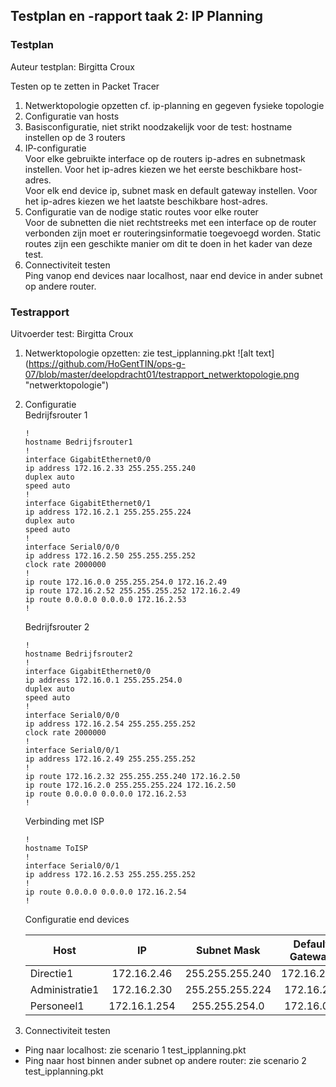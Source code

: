 ## Testplan en -rapport taak 2: IP Planning 

### Testplan

Auteur testplan: Birgitta Croux

Testen op te zetten in Packet Tracer

1. Netwerktopologie opzetten cf. ip-planning en gegeven fysieke topologie
2. Configuratie van hosts
  1. Basisconfiguratie, niet strikt noodzakelijk voor de test: hostname instellen op de 3 routers
  2. IP-configuratie  
     Voor elke gebruikte interface op de routers ip-adres en subnetmask instellen. Voor het ip-adres kiezen we het eerste beschikbare host-adres.  
     Voor elk end device ip, subnet mask en default gateway instellen. Voor het ip-adres kiezen we het laatste beschikbare host-adres.
  3. Configuratie van de nodige static routes voor elke router  
     Voor de subnetten die niet rechtstreeks met een interface op de router verbonden zijn moet er routeringsinformatie toegevoegd worden. Static routes zijn een geschikte manier om dit te doen in het kader van deze test.
3. Connectiviteit testen  
   Ping vanop end devices naar localhost, naar end device in ander subnet op andere router.

### Testrapport

Uitvoerder test: Birgitta Croux

1. Netwerktopologie opzetten: zie test_ipplanning.pkt
   ![alt text] (https://github.com/HoGentTIN/ops-g-07/blob/master/deelopdracht01/testrapport_netwerktopologie.png "netwerktopologie")
2. Configuratie  
   Bedrijfsrouter 1
   ```
   !
   hostname Bedrijfsrouter1
   !
   interface GigabitEthernet0/0
   ip address 172.16.2.33 255.255.255.240
   duplex auto
   speed auto
   !
   interface GigabitEthernet0/1
   ip address 172.16.2.1 255.255.255.224
   duplex auto
   speed auto
   !
   interface Serial0/0/0
   ip address 172.16.2.50 255.255.255.252
   clock rate 2000000
   !
   ip route 172.16.0.0 255.255.254.0 172.16.2.49 
   ip route 172.16.2.52 255.255.255.252 172.16.2.49 
   ip route 0.0.0.0 0.0.0.0 172.16.2.53  
   !
   ```
   
   Bedrijfsrouter 2 
   ```
   !
   hostname Bedrijfsrouter2
   !
   interface GigabitEthernet0/0
   ip address 172.16.0.1 255.255.254.0
   duplex auto
   speed auto
   !
   interface Serial0/0/0
   ip address 172.16.2.54 255.255.255.252
   clock rate 2000000
   !
   interface Serial0/0/1
   ip address 172.16.2.49 255.255.255.252
   !
   ip route 172.16.2.32 255.255.255.240 172.16.2.50 
   ip route 172.16.2.0 255.255.255.224 172.16.2.50 
   ip route 0.0.0.0 0.0.0.0 172.16.2.53 
   !
   ```
   
   Verbinding met ISP
   ```
   !
   hostname ToISP
   !
   interface Serial0/0/1
   ip address 172.16.2.53 255.255.255.252
   !
   ip route 0.0.0.0 0.0.0.0 172.16.2.54
   !
   ```
   
   Configuratie end devices
   
   | Host           | IP          | Subnet Mask     | Default Gateway |
   | ----           | :--:        | :--:            | :--:            |
   | Directie1      | 172.16.2.46 | 255.255.255.240 | 172.16.2.33     |
   | Administratie1 | 172.16.2.30 | 255.255.255.224 | 172.16.2.1      |
   | Personeel1     | 172.16.1.254| 255.255.254.0   | 172.16.0.1      |
   
3. Connectiviteit testen  
  * Ping naar localhost: zie scenario 1 test_ipplanning.pkt
  * Ping naar host binnen ander subnet op andere router: zie scenario 2 test_ipplanning.pkt
